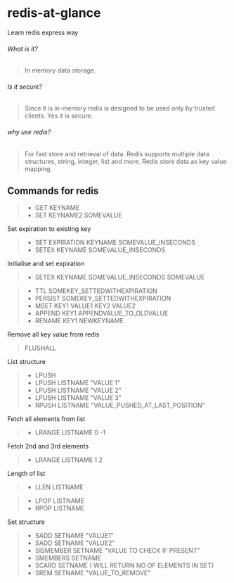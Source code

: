 # redis-at-glance
Learn redis express way


###### What is it?


> In memory data storage. 


###### Is it secure?


> Since it is in-memory redis is designed to be used only by trusted clients. Yes it is secure.


###### why use redis?

> For fast store and retrieval of data. Redis supports multiple data structures, string, integer, list and more. Redis store data as key value mapping. 

## Commands for redis
> - GET KEYNAME
> - SET KEYNAME2 SOMEVALUE

Set expiration to existing key
> - SET EXPIRATION KEYNAME SOMEVALUE_INSECONDS
> - SETEX KEYNAME SOMEVALUE_INSECONDS

Initialise and set expiration
> - SETEX KEYNAME SOMEVALUE_INSECONDS SOMEVALUE


> - TTL SOMEKEY_SETTEDWITHEXPIRATION
> - PERSIST SOMEKEY_SETTEDWITHEXPIRATION
> - MSET KEY1 VALUE1 KEY2 VALUE2
> - APPEND KEY1 APPENDVALUE_TO_OLDVALUE
> - RENAME KEY1 NEWKEYNAME

Remove all key value from redis
> FLUSHALL

List structure
> - LPUSH
> - LPUSH LISTNAME "VALUE 1"
> - LPUSH LISTNAME "VALUE 2"
> - LPUSH LISTNAME "VALUE 3"
> - RPUSH LISTNAME "VALUE_PUSHED_AT_LAST_POSITION"

Fetch all elements from list
> - LRANGE LISTNAME 0 -1

Fetch 2nd and 3rd elements
> - LRANGE LISTNAME 1 2

Length of list
> - LLEN LISTNAME

> - LPOP LISTNAME
> - RPOP LISTNAME

Set structure
> - SADD SETNAME "VALUE1"
> - SADD SETNAME "VALUE2"
> - SISMEMBER SETNAME "VALUE TO CHECK IF PRESENT"
> - SMEMBERS SETNAME
> - SCARD SETNAME ( WILL RETURN NO OF ELEMENTS IN SET)
> - SREM SETNAME "VALUE_TO_REMOVE"
